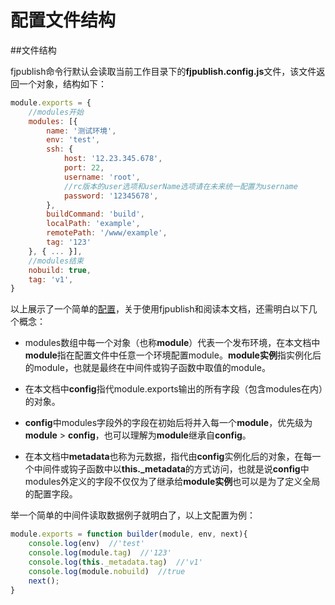 # 配置文件结构

##文件结构

fjpublish命令行默认会读取当前工作目录下的**fjpublish.config.js**文件，该文件返回一个对象，结构如下：

```js
module.exports = {
    //modules开始
    modules: [{
        name: '测试环境',
        env: 'test',
        ssh: {
            host: '12.23.345.678',
            port: 22,
            username: 'root',
            //rc版本的user选项和userName选项请在未来统一配置为username
            password: '12345678',
        },
        buildCommand: 'build',
        localPath: 'example',
        remotePath: '/www/example',
        tag: '123'
    }, { ... }],
    //modules结束
    nobuild: true,
    tag: 'v1',
}
```

以上展示了一个简单的[配置](/api.html)，关于使用fjpublish和阅读本文档，还需明白以下几个概念：

* modules数组中每一个对象（也称**module**）代表一个发布环境，在本文档中**module**指在配置文件中任意一个环境配置module。**module实例**指实例化后的module，也就是最终在中间件或钩子函数中取值的module。

* 在本文档中**config**指代module.exports输出的所有字段（包含modules在内）的对象。

* **config**中modules字段外的字段在初始后将并入每一个**module**，优先级为**module** > **config**，也可以理解为**module**继承自**config**。

* 在本文档中**metadata**也称为元数据，指代由**config**实例化后的对象，在每一个中间件或钩子函数中以**this._metadata**的方式访问，也就是说**config**中modules外定义的字段不仅仅为了继承给**module实例**也可以是为了定义全局的配置字段。

举一个简单的中间件读取数据例子就明白了，以上文配置为例：

```js
module.exports = function builder(module, env, next){
    console.log(env)  //'test'
    console.log(module.tag)  //'123'
    console.log(this._metadata.tag)  //'v1'
    console.log(module.nobuild)  //true
    next();
}
```

